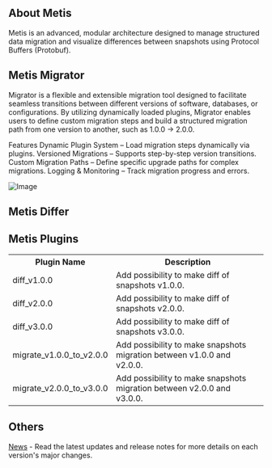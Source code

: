 About Metis
-------------------------------------------------------------------------------

Metis is an advanced, modular architecture designed to manage structured data migration and visualize differences between snapshots using Protocol Buffers (Protobuf).

Metis Migrator
-------------------------------------------------------------------------------

Migrator is a flexible and extensible migration tool designed to facilitate seamless transitions between different versions of software, databases, or configurations. By utilizing dynamically loaded plugins, Migrator enables users to define custom migration steps and build a structured migration path from one version to another, such as 1.0.0 → 2.0.0.

Features
Dynamic Plugin System – Load migration steps dynamically via plugins.
Versioned Migrations – Supports step-by-step version transitions.
Custom Migration Paths – Define specific upgrade paths for complex migrations.
Logging & Monitoring – Track migration progress and errors.

![Image](https://github.com/user-attachments/assets/2f77ea2b-22cf-4200-97f9-c78ecbc84427)

Metis Differ
-------------------------------------------------------------------------------


Metis Plugins
-------------------------------------------------------------------------------
<table>
  <tr>
    <th>Plugin Name</th>
    <th>Description</th>
  </tr>
  <tr>
    <td>diff_v1.0.0</td>
    <td>Add possibility to make diff of snapshots v1.0.0.</td>
  </tr>
  <tr>
    <td>diff_v2.0.0</td>
    <td>Add possibility to make diff of snapshots v2.0.0.</td>
  </tr>
  <tr>
    <td>diff_v3.0.0</td>
    <td>Add possibility to make diff of snapshots v3.0.0.</td>
  </tr>
  <tr>
    <td>migrate_v1.0.0_to_v2.0.0</td>
    <td>Add possibility to make snapshots migration between v1.0.0 and v2.0.0.</td>
  </tr>
  <tr>
    <td>migrate_v2.0.0_to_v3.0.0</td>
    <td>Add possibility to make snapshots migration between v2.0.0 and v3.0.0.</td>
  </tr>
</table>

Others
-------------------------------------------------------------------------------

[News](https://github.com/AdamMinge/metis/blob/master/NEWS.md) - Read the latest updates and release notes for more details on each version's major changes.